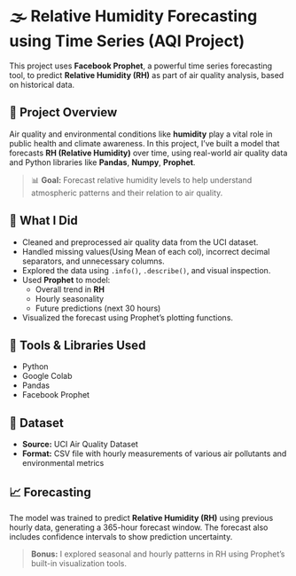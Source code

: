 # 🌫️ Relative Humidity Forecasting using Time Series (AQI Project)

This project uses **Facebook Prophet**, a powerful time series forecasting tool, to predict **Relative Humidity (RH)** as part of air quality analysis, based on historical data.

## 📌 Project Overview

Air quality and environmental conditions like **humidity** play a vital role in public health and climate awareness. In this project, I’ve built a model that forecasts **RH (Relative Humidity)** over time, using real-world air quality data and Python libraries like **Pandas**, **Numpy**, **Prophet**.

> 📊 **Goal:** Forecast relative humidity levels to help understand atmospheric patterns and their relation to air quality.

## 🧠 What I Did

- Cleaned and preprocessed air quality data from the UCI dataset.
- Handled missing values(Using Mean of each col), incorrect decimal separators, and unnecessary columns.
- Explored the data using `.info()`, `.describe()`, and visual inspection.
- Used **Prophet** to model:
  - Overall trend in **RH**
  - Hourly seasonality
  - Future predictions (next 30 hours)
- Visualized the forecast using Prophet’s plotting functions.

## 🔧 Tools & Libraries Used

- Python
- Google Colab
- Pandas
- Facebook Prophet

## 📁 Dataset

- **Source:** UCI Air Quality Dataset  
- **Format:** CSV file with hourly measurements of various air pollutants and environmental metrics

## 📈 Forecasting

The model was trained to predict **Relative Humidity (RH)** using previous hourly data, generating a 365-hour forecast window. The forecast also includes confidence intervals to show prediction uncertainty.

> **Bonus:** I explored seasonal and hourly patterns in RH using Prophet’s built-in visualization tools.
